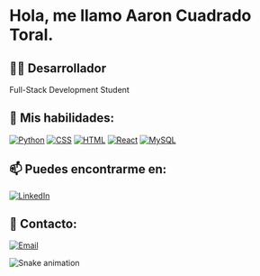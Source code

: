# Hola, me llamo Aaron Cuadrado Toral.

## 🧑‍💻 Desarrollador
Full-Stack Development Student

## 🌱 Mis habilidades:
[![Python](https://img.shields.io/badge/-Python-3776AB?style=for-the-badge&logo=python&logoColor=white)](https://www.python.org/)
[![CSS](https://img.shields.io/badge/-CSS-1572B6?style=for-the-badge&logo=css3&logoColor=white)](https://developer.mozilla.org/en-US/docs/Web/CSS)
[![HTML](https://img.shields.io/badge/-HTML-E34F26?style=for-the-badge&logo=html5&logoColor=white)](https://developer.mozilla.org/en-US/docs/Web/HTML)
[![React](https://img.shields.io/badge/-React-61DAFB?style=for-the-badge&logo=react&logoColor=white)](https://reactjs.org/)
[![MySQL](https://img.shields.io/badge/-MySQL-4479A1?style=for-the-badge&logo=mysql&logoColor=white)](https://www.mysql.com/)

## 📫 Puedes encontrarme en:
[![LinkedIn](https://img.shields.io/badge/-LinkedIn-0A66C2?style=for-the-badge&logo=linkedin&logoColor=white)](https://www.linkedin.com/in/aaroncuadrado/)

## 💬 Contacto:
[![Email](https://img.shields.io/badge/-aaroncuadradotoral@gmail.com-D14836?style=for-the-badge&logo=gmail&logoColor=white)](mailto:aaroncuadradotoral@gmail.com)

<img src="https://raw.githubusercontent.com/AaronCuadrado/AaronCuadrado/output/snake.svg" alt="Snake animation" />

###
